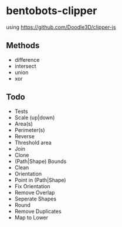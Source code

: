# bentobots-clipper

using https://github.com/Doodle3D/clipper-js

## Methods

- difference
- intersect
- union
- xor


## Todo

- Tests
- Scale (up|down)
- Area(s)
- Perimeter(s)
- Reverse
- Threshold area
- Join
- Clone
- (Path|Shape) Bounds
- Clean
- Orientation
- Point in (Path|Shape)
- Fix Orientation
- Remove Overlap
- Seperate Shapes
- Round
- Remove Duplicates
- Map to Lower
